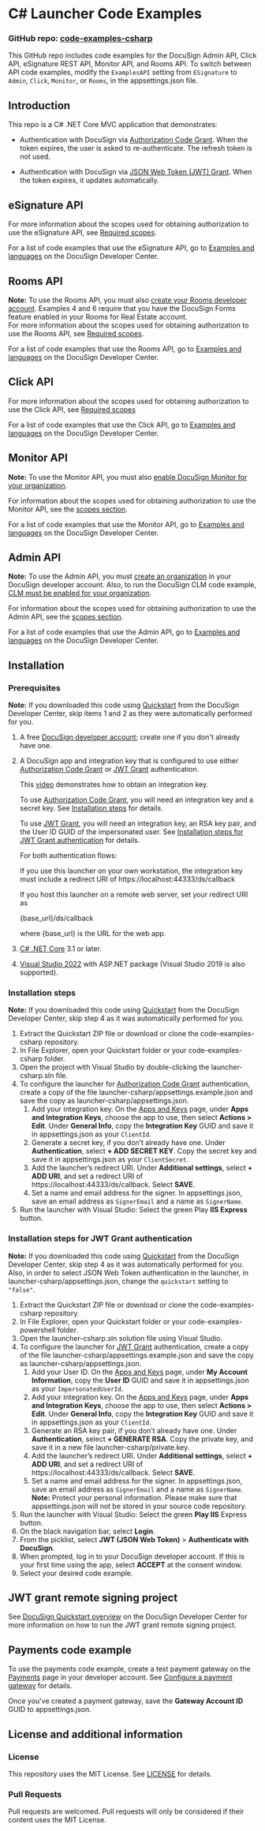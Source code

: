 # C# Launcher Code Examples

### GitHub repo: [code-examples-csharp](./README.md)

This GitHub repo includes code examples for the DocuSign Admin API, Click API, eSignature REST API, Monitor API, and Rooms API. To switch between API code examples, modify the `ExamplesAPI` setting from `ESignature` to `Admin`, `Click`, `Monitor`, or  `Rooms`, in the appsettings.json file. 


## Introduction
This repo is a C# .NET Core MVC application that demonstrates:  

* Authentication with DocuSign via [Authorization Code Grant](https://developers.docusign.com/platform/auth/authcode).
When the token expires, the user is asked to re-authenticate. The refresh token is not used.  

* Authentication with DocuSign via [JSON Web Token (JWT) Grant](https://developers.docusign.com/platform/auth/jwt/).
When the token expires, it updates automatically.  


## eSignature API

For more information about the scopes used for obtaining authorization to use the eSignature API, see [Required scopes](https://developers.docusign.com/docs/esign-rest-api/esign101/auth#required-scopes).  

For a list of code examples that use the eSignature API, go to [Examples and languages](https://developers.docusign.com/docs/esign-rest-api/how-to/code-launchers#examples-and-languages) on the DocuSign Developer Center.


## Rooms API 

**Note:** To use the Rooms API, you must also [create your Rooms developer account](https://developers.docusign.com/docs/rooms-api/rooms101/create-account). Examples 4 and 6 require that you have the DocuSign Forms feature enabled in your Rooms for Real Estate account.  
For more information about the scopes used for obtaining authorization to use the Rooms API, see [Required scopes](https://developers.docusign.com/docs/rooms-api/rooms101/auth/).  

For a list of code examples that use the Rooms API, go to [Examples and languages](https://developers.docusign.com/docs/rooms-api/how-to/code-launchers#examples-and-languages) on the DocuSign Developer Center.


## Click API  
For more information about the scopes used for obtaining authorization to use the Click API, see [Required scopes](https://developers.docusign.com/docs/click-api/click101/auth/#required-scopes)  

For a list of code examples that use the Click API, go to [Examples and languages](https://developers.docusign.com/docs/click-api/how-to/code-launchers#examples-and-languages) on the DocuSign Developer Center.


## Monitor API

**Note:** To use the Monitor API, you must also [enable DocuSign Monitor for your organization](https://developers.docusign.com/docs/monitor-api/how-to/enable-monitor/).  

For information about the scopes used for obtaining authorization to use the Monitor API, see the [scopes section](https://developers.docusign.com/docs/monitor-api/monitor101/auth/). 

For a list of code examples that use the Monitor API, go to [Examples and languages](https://developers.docusign.com/docs/monitor-api/how-to/code-launchers#examples-and-languages) on the DocuSign Developer Center.


## Admin API

**Note:** To use the Admin API, you must [create an organization](https://support.docusign.com/en/guides/org-admin-guide-create-org) in your DocuSign developer account. Also, to run the DocuSign CLM code example, [CLM must be enabled for your organization](https://support.docusign.com/en/articles/DocuSign-and-SpringCM).

For information about the scopes used for obtaining authorization to use the Admin API, see the [scopes section](https://developers.docusign.com/docs/admin-api/admin101/auth/).

For a list of code examples that use the Admin API, go to [Examples and languages](https://developers.docusign.com/docs/admin-api/how-to/code-launchers/#examples-and-languages) on the DocuSign Developer Center.


## Installation

### Prerequisites
**Note:** If you downloaded this code using [Quickstart](https://developers.docusign.com/docs/esign-rest-api/quickstart/) from the DocuSign Developer Center, skip items 1 and 2 as they were automatically performed for you.  

1. A free [DocuSign developer account](https://go.docusign.com/o/sandbox/); create one if you don't already have one.  
1. A DocuSign app and integration key that is configured to use either [Authorization Code Grant](https://developers.docusign.com/platform/auth/authcode/) or [JWT Grant](https://developers.docusign.com/platform/auth/jwt/) authentication.  

   This [video](https://www.youtube.com/watch?v=eiRI4fe5HgM) demonstrates how to obtain an integration key.  
   
   To use [Authorization Code Grant](https://developers.docusign.com/platform/auth/authcode/), you will need an integration key and a secret key. See [Installation steps](#installation-steps) for details.  

   To use [JWT Grant](https://developers.docusign.com/platform/auth/jwt/), you will need an integration key, an RSA key pair, and the User ID GUID of the impersonated user. See [Installation steps for JWT Grant authentication](#installation-steps-for-jwt-grant-authentication) for details.  

   For both authentication flows:  
   
   If you use this launcher on your own workstation, the integration key must include a redirect URI of https://localhost:44333/ds/callback  

   If you host this launcher on a remote web server, set your redirect URI as   
   
   {base_url}/ds/callback  
   
   where {base_url} is the URL for the web app.  
   
1. [C# .NET Core](https://dotnet.microsoft.com/download/dotnet-core) 3.1 or later.  
1. [Visual Studio 2022](https://visualstudio.microsoft.com/downloads/) with ASP.NET package  (Visual Studio 2019 is also supported).


### Installation steps
**Note:** If you downloaded this code using [Quickstart](https://developers.docusign.com/docs/esign-rest-api/quickstart/) from the DocuSign Developer Center, skip step 4 as it was automatically performed for you.

1. Extract the Quickstart ZIP file or download or clone the code-examples-csharp repository.
1. In File Explorer, open your Quickstart folder or your code-examples-csharp folder. 
1. Open the project with Visual Studio by double-clicking the launcher-csharp.sln file.
1. To configure the launcher for [Authorization Code Grant](https://developers.docusign.com/platform/auth/authcode/) authentication, create a copy of the file launcher-csharp/appsettings.example.json and save the copy as launcher-csharp/appsettings.json.
   1. Add your integration key. On the [Apps and Keys](https://admindemo.docusign.com/authenticate?goTo=apiIntegratorKey) page, under **Apps and Integration Keys**, choose the app to use, then select **Actions > Edit**. Under **General Info**, copy the **Integration Key** GUID and save it in appsettings.json as your `ClientId`.
   1. Generate a secret key, if you don’t already have one. Under **Authentication**, select **+ ADD SECRET KEY**. Copy the secret key and save it in appsettings.json as your `ClientSecret`.
   1. Add the launcher’s redirect URI. Under **Additional settings**, select **+ ADD URI**, and set a redirect URI of https://localhost:44333/ds/callback. Select **SAVE**.   
   1. Set a name and email address for the signer. In appsettings.json, save an email address as `SignerEmail` and a name as `SignerName`.  
1. Run the launcher with Visual Studio: Select the green Play **IIS Express** button.


### Installation steps for JWT Grant authentication

**Note:** If you downloaded this code using [Quickstart](https://developers.docusign.com/docs/esign-rest-api/quickstart/) from the DocuSign Developer Center, skip step 4 as it was automatically performed for you.  
Also, in order to select JSON Web Token authentication in the launcher, in launcher-csharp/appsettings.json, change the `quickstart` setting to `"false"`.  

1. Extract the Quickstart ZIP file or download or clone the code-examples-csharp repository.
1. In File Explorer, open your Quickstart folder or your code-examples-powershell folder. 
1. Open the launcher-csharp.sln solution file using Visual Studio.
1. To configure the launcher for [JWT Grant](https://developers.docusign.com/platform/auth/jwt/) authentication, create a copy of the file launcher-csharp/appsettings.example.json and save the copy as launcher-csharp/appsettings.json.
   1. Add your User ID. On the [Apps and Keys](https://admindemo.docusign.com/authenticate?goTo=apiIntegratorKey) page, under **My Account Information**, copy the **User ID** GUID and save it in appsettings.json as your `ImpersonatedUserId`.
   1. Add your integration key. On the [Apps and Keys](https://admindemo.docusign.com/authenticate?goTo=apiIntegratorKey) page, under **Apps and Integration Keys**, choose the app to use, then select **Actions > Edit**. Under **General Info**, copy the **Integration Key** GUID and save it in appsettings.json as your `ClientId`.
   1. Generate an RSA key pair, if you don’t already have one. Under **Authentication**, select **+ GENERATE RSA**. Copy the private key, and save it in a new file launcher-csharp/private.key.   
   1. Add the launcher’s redirect URI. Under **Additional settings**, select **+ ADD URI**, and set a redirect URI of https://localhost:44333/ds/callback. Select **SAVE**.   
   1. Set a name and email address for the signer. In appsettings.json, save an email address as `SignerEmail` and a name as `SignerName`.  
**Note:** Protect your personal information. Please make sure that appsettings.json will not be stored in your source code repository.  
1. Run the launcher with Visual Studio: Select the green **Play IIS** Express button. 
1. On the black navigation bar, select **Login**.
1. From the picklist, select **JWT (JSON Web Token)** > **Authenticate with DocuSign**.
1. When prompted, log in to your DocuSign developer account. If this is your first time using the app, select **ACCEPT** at the consent window. 
1. Select your desired code example.

## JWT grant remote signing project
See [DocuSign Quickstart overview](https://developers.docusign.com/docs/esign-rest-api/quickstart/overview/) on the DocuSign Developer Center for more information on how to run the JWT grant remote signing project.

## Payments code example  
To use the payments code example, create a test payment gateway on the [Payments](https://admindemo.docusign.com/authenticate?goTo=payments) page in your developer account. See [Configure a payment gateway](./PAYMENTS_INSTALLATION.md) for details.  

Once you've created a payment gateway, save the **Gateway Account ID** GUID to appsettings.json.


## License and additional information  

### License  
This repository uses the MIT License. See [LICENSE](./LICENSE) for details.

### Pull Requests
Pull requests are welcomed. Pull requests will only be considered if their content
uses the MIT License.
